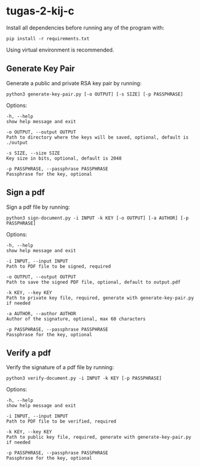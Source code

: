 # tugas-2-kij-c

Install all dependencies before running any of the program with:

```
pip install -r requirements.txt
```

Using virtual environment is recommended.

## Generate Key Pair

Generate a public and private RSA key pair by running:

```
python3 generate-key-pair.py [-o OUTPUT] [-s SIZE] [-p PASSPHRASE]
```

Options:
```
-h, --help
show help message and exit

-o OUTPUT, --output OUTPUT
Path to directory where the keys will be saved, optional, default is ./output

-s SIZE, --size SIZE
Key size in bits, optional, default is 2048

-p PASSPHRASE, --passphrase PASSPHRASE
Passphrase for the key, optional
```

## Sign a pdf

Sign a pdf file by running:

```
python3 sign-document.py -i INPUT -k KEY [-o OUTPUT] [-a AUTHOR] [-p PASSPHRASE]
```

Options:

```
-h, --help
show help message and exit

-i INPUT, --input INPUT
Path to PDF file to be signed, required

-o OUTPUT, --output OUTPUT
Path to save the signed PDF file, optional, default to output.pdf

-k KEY, --key KEY
Path to private key file, required, generate with generate-key-pair.py if needed
    
-a AUTHOR, --author AUTHOR
Author of the signature, optional, max 60 characters

-p PASSPHRASE, --passphrase PASSPHRASE
Passphrase for the key, optional
```

## Verify a pdf

Verify the signature of a pdf file by running:

```
python3 verify-document.py -i INPUT -k KEY [-p PASSPHRASE]
```

Options:

```
-h, --help
show help message and exit

-i INPUT, --input INPUT
Path to PDF file to be verified, required

-k KEY, --key KEY     
Path to public key file, required, generate with generate-key-pair.py if needed

-p PASSPHRASE, --passphrase PASSPHRASE
Passphrase for the key, optional
```